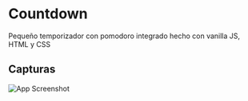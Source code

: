 
# Countdown

Pequeño temporizador con pomodoro integrado hecho con vanilla JS, HTML y CSS

## Capturas

![App Screenshot](https://raw.githubusercontent.com/wilantr0/Countdown/3c353fc1b4397d38a9834bcf42dffd551ed3ce6e/img/Captura%20de%20pantalla%202024-02-12%20014201.png)
